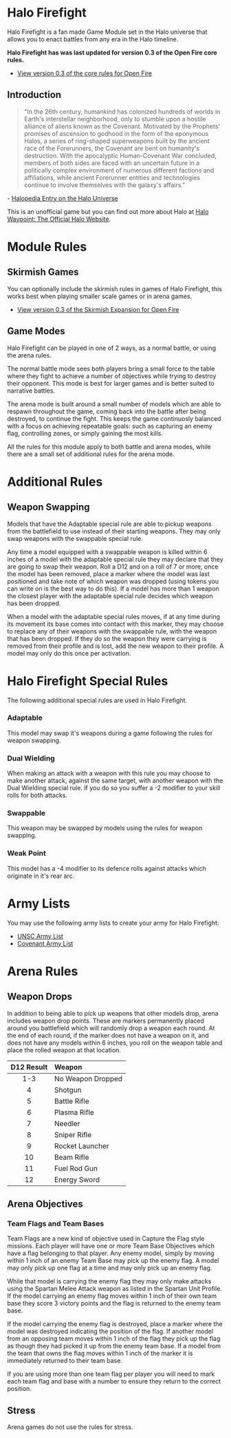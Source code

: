 # Halo Firefight

Halo Firefight is a fan made Game Module set in the Halo universe that allows you to enact battles from any era in the Halo timeline.

**Halo Firefight has was last updated for version 0.3 of the Open Fire core rules.**

- [View version 0.3 of the core rules for Open Fire](https://github.com/open-source-tabletop/openfire/blob/main/releases/v0.3/core-rules.md)

## Introduction

> "In the 26th century, humankind has colonized hundreds of worlds in Earth's interstellar neighborhood, only to stumble upon a hostile alliance of aliens known as the Covenant. Motivated by the Prophets' promises of ascension to godhood in the form of the eponymous Halos, a series of ring-shaped superweapons built by the ancient race of the Forerunners, the Covenant are bent on humanity's destruction. With the apocalyptic Human-Covenant War concluded, members of both sides are faced with an uncertain future in a politically complex environment of numerous different factions and affiliations, while ancient Forerunner entities and technologies continue to involve themselves with the galaxy's affairs."

\- [Halopedia Entry on the Halo Universe](https://www.halopedia.org/)

This is an unofficial game but you can find out more about Halo at [Halo Waypoint: The Official Halo Website](https://www.halowaypoint.com/).

# Module Rules

## Skirmish Games

You can optionally include the skirmish rules in games of Halo Firefight, this works best when playing smaller scale games or in arena games.

- [View version 0.3 of the Skirmish Expansion for Open Fire](https://github.com/open-source-tabletop/openfire/blob/main/releases/v0.3/expansion-skirmish.md)

## Game Modes

Halo Firefight can be played in one of 2 ways, as a normal battle, or using the arena rules.

The normal battle mode sees both players bring a small force to the table where they fight to achieve a number of objectives while trying to destroy their opponent. This mode is best for larger games and is better suited to narrative battles.

The arena mode is built around a small number of models which are able to respawn throughout the game, coming back into the battle after being destroyed, to continue the fight. This keeps the game continuosly balanced with a focus on achieving repeatable goals: such as capturing an enemy flag, controlling zones, or simply gaining the most kills.

All the rules for this module apply to both battle and arena modes, while there are a small set of additional rules for the arena mode.

# Additional Rules

## Weapon Swapping

Models that have the Adaptable special rule are able to pickup weapons from the battlefield to use instead of their starting weapons. They may only swap weapons with the swappable special rule.

Any time a model equipped with a swappable weapon is killed within 6 inches of a model with the adaptable special rule they may declare that they are going to swap their weapon. Roll a D12 and on a roll of 7 or more, once the model has been removed, place a marker where the model was last positioned and take note of which weapon was dropped (using tokens you can write on is the best way to do this). If a model has more than 1 weapon the closest player with the adaptable special rule decides which weapon has been dropped.

When a model with the adaptable special rules moves, if at any time during its movement its base comes into contact with this marker, they may choose to replace any of their weapons with the swappable rule, with the weapon that has been dropped. If they do so the weapon they were carrying is removed from their profile and is lost, add the new weapon to their profile. A model may only do this once per activation.

# Halo Firefight Special Rules

The following additional special rules are used in Halo Firefight.

### Adaptable

This model may swap it's weapons during a game following the rules for weapon swapping.

### Dual Wielding

When making an attack with a weapon with this rule you may choose to make another attack, against the same target, with another weapon with the Dual Wielding special rule. If you do so you suffer a -2 modifier to your skill rolls for both attacks.

### Swappable

This weapon may be swapped by models using the rules for weapon swapping.

### Weak Point

This model has a -4 modifier to its defence rolls against attacks which originate in it's rear arc.

# Army Lists

You may use the following army lists to create your army for Halo Firefight:

- [UNSC Army List](army-list-unsc.md)
- [Covenant Army List](army-list-covenant.md)

# Arena Rules

## Weapon Drops

In addition to being able to pick up weapons that other models drop, arena includes weapon drop points. These are markers permanently placed around you battlefield which will randomly drop a weapon each round. At the end of each round, if the marker does not have a weapon on it, and does not have any models within 6 inches, you roll on the weapon table and place the rolled weapon at that location.

| D12 Result | Weapon            |
| :--------: | :---------------- |
| 1-3        | No Weapon Dropped |
| 4          | Shotgun           |
| 5          | Battle Rifle      |
| 6          | Plasma Rifle      |
| 7          | Needler           |
| 8          | Sniper Rifle      |
| 9          | Rocket Launcher   |
| 10         | Beam Rifle        |
| 11         | Fuel Rod Gun      |
| 12         | Energy Sword      |

## Arena Objectives

### Team Flags and Team Bases

Team Flags are a new kind of objective used in Capture the Flag style missions. Each player will have one or more Team Base Objectives which have a flag belonging to that player. Any enemy model, simply by moving within 1 inch of an enemy Team Base may pick up the enemy flag. A model may only pick up one flag at a time and may only pick up an enemy flag.

While that model is carrying the enemy flag they may only make attacks using the Spartan Melee Attack weapon as listed in the Spartan Unit Profile. If the model carrying an enemy flag moves within 1 inch of their own team base they score 3 victory points and the flag is returned to the enemy team base.

If the model carrying the enemy flag is destroyed, place a marker where the model was destroyed indicating the position of the flag. If another model from an opposing team moves within 1 inch of the flag they pick up the flag as though they had picked it up from the enemy team base. If a model from the team that owns the flag moves within 1 inch of the marker it is immediately returned to their team base.

If you are using more than one team flag per player you will need to mark each team flag and base with a number to ensure they return to the correct position.

## Stress

Arena games do not use the rules for stress.